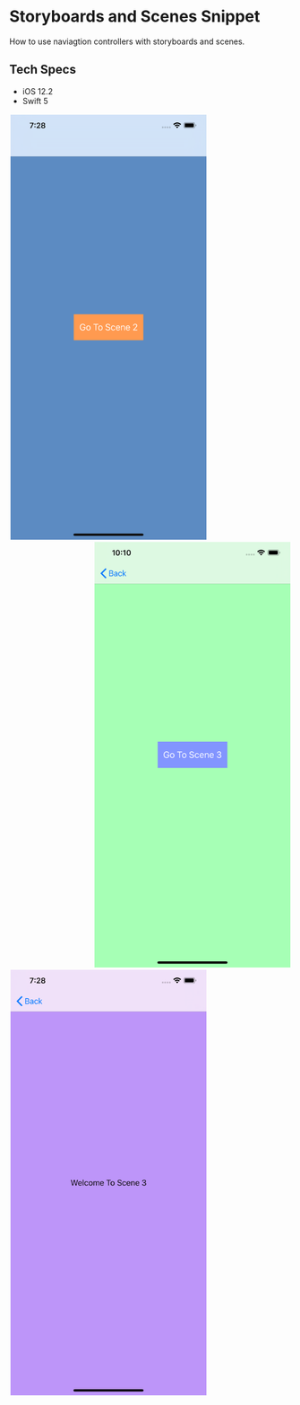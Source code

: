 # Storyboards and Scenes Snippet

How to use naviagtion controllers with storyboards and scenes.

## Tech Specs

- iOS 12.2
- Swift 5

<p>
  <img align="left" style="padding: 2px;" src="images/image1.png" width="350" title="Image 1">
  <img align="right" style="padding: 2px;" src="images/image2.png" width="350" title="Image 2">
</p>

<p>
	<img align="left" style="padding: 2px;" src="images/image3.png" width="350" title="Image 3">
</p>

